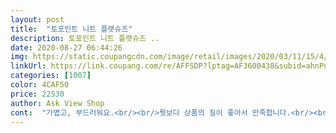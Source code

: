 ```yaml
---
layout: post 
title:  "토포인트 니트 플랫슈즈" 
description: 토포인트 니트 플랫슈즈 ..
date: 2020-08-27 06:44:26 
img: https://static.coupangcdn.com/image/retail/images/2020/03/11/15/4/3f2a284e-e2df-44bb-9843-52de4881d81c.jpg 
linkUrl: https://link.coupang.com/re/AFFSDP?lptag=AF3600438&subid=ahnPublicAsk&pageKey=1343267757&itemId=2370635697&vendorItemId=70366677221&traceid=V0-113-4795215b942bf348 
categories: [1007] 
color: 4CAF50 
price: 22530 
author: Ask View Shop 
cont:  "가볍고, 부드러워요.<br/><br/>뭣보다 상품의 질이 좋아서 만족합니다.<br/><br/>밑창도 고무고, 본드칠 보이지않아서 깔끔해요.<br/><br/>사진과동일한실물입니다.<br/><br/>신발도 기대이상입니다.<br/><br/>신발편해요<br/>이쁜데 조금작아서 아파요 한치수 더 큰걸로 교환할까하다 동생 주기로했어요<br/>정말 하루도 안되는 배송.<br/>정사이즈.<br/><br/>직장에서 실내용으로 신으려고 주문했는데,<br/>" 
---
```

